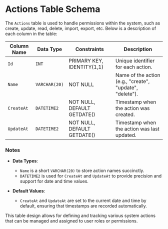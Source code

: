 # Actions Table Schema

The `Actions` table is used to handle permissions within the system, such as create, update, read, delete, import, export, etc. Below is a description of each column in the table:

| Column Name | Data Type     | Constraints                 | Description                                              |
| ----------- | ------------- | --------------------------- | -------------------------------------------------------- |
| `Id`        | `INT`         | PRIMARY KEY, IDENTITY(1,1)  | Unique identifier for each action.                       |
| `Name`      | `VARCHAR(20)` | NOT NULL                    | Name of the action (e.g., "create", "update", "delete"). |
| `CreateAt`  | `DATETIME2`   | NOT NULL, DEFAULT GETDATE() | Timestamp when the action was created.                   |
| `UpdateAt`  | `DATETIME2`   | NOT NULL, DEFAULT GETDATE() | Timestamp when the action was last updated.              |

### Notes

- **Data Types**:

  - `Name` is a short `VARCHAR(20)` to store action names succinctly.
  - `DATETIME2` is used for `CreateAt` and `UpdateAt` to provide precision and support for date and time values.

- **Default Values**:
  - `CreateAt` and `UpdateAt` are set to the current date and time by default, ensuring that timestamps are recorded automatically.

This table design allows for defining and tracking various system actions that can be managed and assigned to user roles or permissions.
